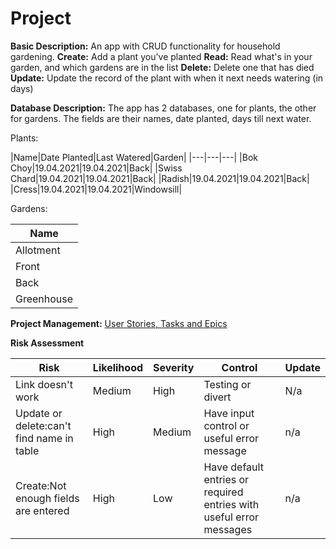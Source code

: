 # Project

**Basic Description:**
An app with CRUD functionality for household gardening. 
**Create:** Add a plant you've planted
**Read:** Read what's in your garden, and which gardens are in the list
**Delete:** Delete one that has died
**Update:** Update the record of the plant with when it next needs watering (in days) 

**Database Description:**
The app has 2 databases, one for plants, the other for gardens. The fields are their names, date planted, days till next water. 

Plants:

|Name|Date Planted|Last Watered|Garden|
|---|---|---|
|Bok Choy|19.04.2021|19.04.2021|Back|
|Swiss Chard|19.04.2021|19.04.2021|Back|
|Radish|19.04.2021|19.04.2021|Back|
|Cress|19.04.2021|19.04.2021|Windowsill|


Gardens:

|Name|
|---|
|Allotment|
|Front|
|Back|
|Greenhouse|


**Project Management:**
[User Stories, Tasks and Epics](https://dev.azure.com/kathrynmcgregor/Project-Plant-App)

**Risk Assessment**

|Risk|Likelihood|Severity|Control|Update
|---|---|---|---|---|
|Link doesn't work|Medium|High|Testing or divert|N/a
|Update or delete:can't find name in table|High|Medium|Have input control or useful error message|n/a
|Create:Not enough fields are entered|High|Low|Have default entries or required entries with useful error messages|n/a























